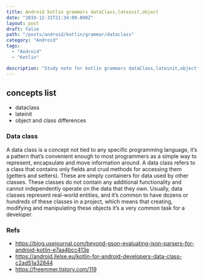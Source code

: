 ```yaml
---
title: Android kotlin grammars dataClass,lateinit,object
date: "2019-12-31T21:34:00.000Z"
layout: post
draft: false
path: "/posts/android/kotlin/grammar/dataclass"
category: "Android"
tags:
  - "Android"
  - "Kotlin"

description: "Study note for kotlin grammars dataClass,lateinit,object"
---
```


## concepts list
- dataclass
- lateinit
- object and class differences


### Data class

A data class is a concept not tied to any specific programming language, it’s a pattern that’s convenient enough to most programmers as a simple way to represent, encapsulate and move information around.
A data class refers to a class that contains only fields and crud methods for accessing them (getters and setters). These are simply containers for data used by other classes. These classes do not contain any additional functionality and cannot independently operate on the data that they own.
Usually, data classes represent real-world entities, and it’s common to have dozens or hundreds of these classes in a project, which means that creating, modifying and manipulating these objects it’s a very common task for a developer.

### Refs

- https://blog.usejournal.com/beyond-gson-evaluating-json-parsers-for-android-kotlin-e7aa4bcc413e
- https://android.jlelse.eu/kotlin-for-android-developers-data-class-c2ad51a32844
- https://freemmer.tistory.com/119
